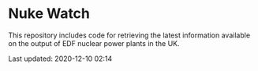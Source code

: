 # Nuke Watch

This repository includes code for retrieving the latest information available on the output of EDF nuclear power plants in the UK.

Last updated: 2020-12-10 02:14